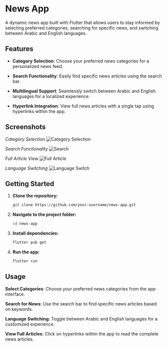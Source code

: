 # News App

A dynamic news app built with Flutter that allows users to stay informed by selecting preferred categories, searching for specific news, and switching between Arabic and English languages.

## Features

- **Category Selection**: Choose your preferred news categories for a personalized news feed.
  
- **Search Functionality**: Easily find specific news articles using the search bar.

- **Multilingual Support**: Seamlessly switch between Arabic and English languages for a localized experience.

- **Hyperlink Integration**: View full news articles with a single tap using hyperlinks within the app.

## Screenshots

*Category Selection*
![Category Selection](/screenshots/category_selection.png)

*Search Functionality*
![Search](/screenshots/search.png)

*Full Article View*
![Full Article](/screenshots/full_article.png)

*Language Switching*
![Language Switch](/screenshots/language_switch.png)

## Getting Started

1. **Clone the repository:**

   ```bash
   git clone https://github.com/your-username/news-app.git

2. **Navigate to the project folder:**

   ```bash
   cd news-app

1. **Install dependencies:**

   ```bash
   flutter pub get
   
2. **Run the app:**

   ```bash
   flutter run
   
## Usage

**Select Categories**: Choose your preferred news categories from the app interface.

**Search for News**: Use the search bar to find specific news articles based on keywords.

**Language Switching**: Toggle between Arabic and English languages for a customized experience.

**View Full Articles**: Click on hyperlinks within the app to read the complete news articles.
